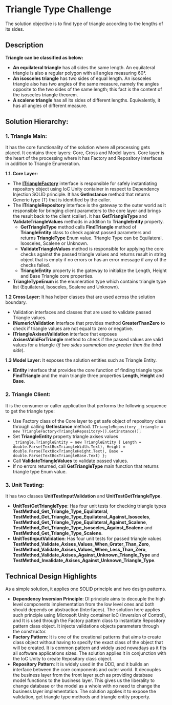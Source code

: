 # Triangle Type Challenge

The solution objective is to find type of triangle according to the lengths of its sides.

## Description

<strong>Triangle can be classified as below:</strong>

- <strong>An equilateral triangle</strong> has all sides the same length. An equilateral triangle is also a regular polygon with all angles measuring 60°.
- <strong>An isosceles triangle</strong> has two sides of equal length. An isosceles triangle also has two angles of the same measure, namely the angles opposite to the two sides of the same length; this fact is the content of the isosceles triangle theorem.
- <strong>A scalene triangle</strong> has all its sides of different lengths. Equivalently, it has all angles of different measure.

## Solution Hierarchy:

 ### 1. Triangle Main:
It has the core functionality of the solution where all processing gets placed. It contains three layers: Core, Cross and Model layers. Core layer is the heart of the processing where it has Factory and Repository interfaces in addition to Triangle Enumeration.

**1.1. Core Layer:**

 - The **[ITriangleFactory](https://github.com/diaakhateeb/TriangleTypeChallenge/blob/master/TriangleTypeLibrary/Core/Interfaces/Factory/ITriangleFactory.cs)**  interface is responsible for safely instantiating repository object using IoC Unity container in respect to Dependency Injection SOLID principle. It has **GetInstance** method that returns Generic type (T) that is identified by the caller.
 - The **ITriangleRepository**  interface is the gateway to the outer world as it responsible for bringing client parameters to the core layer and brings the result back to the client (caller). It has **GetTriangleType** and **ValidateTriangleValues** methods in addition to **TriangleEntity** property.
   - **GetTriangleType** method calls **FindTriangle** method of **TriangleEntity** class to check against passed parameters and returns **TriangleType** Enum value. Triangle Type can be Equilateral, Isosceles, Scalene or Unknown.
   - **ValidateTriangleValues** method is responsible for applying the core checks against the passed triangle values and returns result in string object that is empty if no errors or has an error message if any of the checks failed.
   - **TriangleEntity** property is the gateway to initialize the Length, Height and Base Triangle core properties.
 - **TriangleTypeEnum** is the enumeration type which contains triangle type list (Equilateral, Isosceles, Scalene and Unknown).

**1.2 Cross Layer:**
It has helper classes that are used across the solution boundary.

 - Validation interfaces and classes that are used to validate passed Triangle values.
 - **INumericValidation** interface that provides method **GreaterThanZero** to check if triangle values are not equal to zero or negative.
 - **ITriangleAxisesValidation** interface that exposes **AxisesValidForTriangle** method to check if the passed values are valid values for a triangle (*if two sides summation are greater than the third side*).

**1.3 Model Layer:**
It exposes the solution entities such as Triangle Entity.
 - **IEntity** interface that provides the core function of finding triangle type **FindTriangle** and the main triangle three properties **Length**, **Height** and **Base**.

 ### 2. Triangle Client:
 It is the consumer or caller application that performs the following sequence to get the triangle type:
 

 - Use Factory class of the Core layer to get safe object of repository class through calling **GetInstance** method. `ITriangleRepository _triangle = new TriangleFactory<TriangleRepository>().GetInstance();`
 - Set **TriangleEntity** property triangle axises values 
`_triangle.TriangleEntity = new TriangleEntity
                {
                    Length = double.Parse(TextBoxTriangleWidth.Text),
                    Height = double.Parse(TextBoxTriangleHeight.Text),
                    Base = double.Parse(TextBoxTriangleBase.Text)
                };`
- Call **ValidateTriangleValues** to validate passed values.
- If no errors returned, call **GetTriangleType** main function that returns triangle type Enum value.

### 3. Unit Testing:
It has two classes **UnitTestInputValidation** and **UnitTestGetTriangleType**.
- **UnitTestGetTriangleType**: Has four unit tests for checking triangle types  **TestMethod_Get_Triangle_Type_Equilateral**, **TestMethod_Get_Triangle_Type_Equilateral_Against_Isosceles**, **TestMethod_Get_Triangle_Type_Equilateral_Against_Scalene**, **TestMethod_Get_Triangle_Type_Isosceles_Against_Scalene** and  **TestMethod_Get_Triangle_Type_Scalene**.
- **UnitTestInputValidation**: Has four unit tests for passed triangle values **TestMethod_Validate_Axises_Values_When_Grater_Than_Zero**, **TestMethod_Validate_Axises_Values_When_Less_Than_Zero**, **TestMethod_Validate_Axises_Against_Unknown_Triangle_Type** and **TestMethod_Invalidate_Axises_Against_Unknown_Triangle_Type**.

## Technical Design Highlights
As a simple solution, it applies one SOLID principle and two design patterns.
- **Dependency Inversion Principle**: DI principle aims to decouple the high level components implementation from the low level ones and both should depends on abstraction (Interfaces). The solution here applies such principle using Microsoft Unity container IoC (Inversion of Control), and It is used through the Factory pattern class to instantiate Repository pattern class object. It injects validations objects parameters through the constructor.
- **Factory Pattern**: It is one of the creational patterns that aims to create class object without having to specify the exact class of the object that will be created. It is common pattern and widely used nowadays as it fits all software applications sizes. The solution applies it in conjunction with the IoC Unity to create Repository class object.
- **Repository Pattern**: It is widely used in the DDD, and it builds an interface between the core components and outer world. It decouples the business layer from the front layer such as providing database model functions to the business layer. This gives us the liberality to change database or the model as a whole with no need to change the business layer implementation. The solution applies it to expose the validation, get triangle type methods and triangle entity property.
